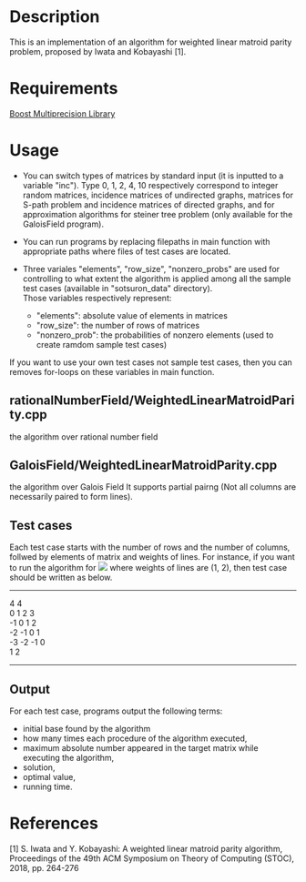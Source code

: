 # Description
This is an implementation of an algorithm for weighted linear matroid parity problem, proposed by Iwata and Kobayashi [1].

# Requirements
[Boost Multiprecision Library](https://www.boost.org/doc/libs/1_75_0/libs/multiprecision/doc/html/index.html)

# Usage
+ You can switch types of matrices by standard input (it is inputted to a variable "inc").
Type 0, 1, 2, 4, 10 respectively correspond to integer random matrices, incidence matrices of undirected graphs, matrices for S-path problem and incidence matrices of directed graphs, and for approximation algorithms for steiner tree problem (only available for the GaloisField program).

+ You can run programs by replacing filepaths in main function with appropriate paths where files of test cases are located.

+ Three variales "elements", "row_size", "nonzero_probs" are used for controlling to what extent the algorithm is applied among all the sample test cases (available in "sotsuron_data" directory).  
Those variables respectively represent:  
  + "elements": absolute value of elements in matrices  
  + "row_size": the number of rows of matrices  
  + "nonzero_prob": the probabilities of nonzero elements (used to create ramdom sample test cases)

If you want to use your own test cases not sample test cases, then you can removes for-loops on these variables in main function.


## rationalNumberField/WeightedLinearMatroidParity.cpp 
the algorithm over rational number field

## GaloisField/WeightedLinearMatroidParity.cpp
the algorithm over Galois Field
It supports partial pairng (Not all columns are necessarily paired to form lines).

## Test cases
Each test case starts with the number of rows and the number of columns, follwed by elements of matrix and weights of lines.
For instance, if you want to run the algorithm for 
<img src = https://latex.codecogs.com/gif.latex?\begin{pmatrix}&space;0&space;&&space;1&space;&&space;2&space;&&space;3&space;\\&space;-1&space;&&space;0&space;&&space;1&space;&&space;2&space;\\&space;-2&space;&&space;-1&space;&&space;0&space;&&space;1&space;\\&space;-3&space;&&space;-2&space;&&space;-1&space;&&space;0&space;\end{pmatrix} />
where weights of lines are (1, 2), then test case should be written as below.
***
4 4   
0 1 2 3   
-1 0 1 2   
-2 -1 0 1   
-3 -2 -1 0   
1 2
***

## Output
For each test case, programs output the following terms:  <br>
- initial base found by the algorithm<br>
- how many times each procedure of the algorithm executed,<br>
- maximum absolute number appeared in the target matrix while executing the algorithm, <br>
- solution, <br>
- optimal value,<br>
- running time.

# References
[1] S. Iwata and Y. Kobayashi: A weighted linear matroid parity algorithm, Proceedings of the 49th ACM Symposium on Theory of Computing (STOC), 2018, pp. 264-276


